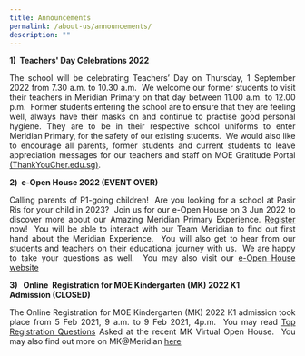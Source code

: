 ```yaml
---
title: Announcements
permalink: /about-us/announcements/
description: ""
---
```

<b>1)  Teachers' Day Celebrations 2022</b><br>
<p align = "justify">The school will be celebrating Teachers’ Day on Thursday, 1 September 2022 from 7.30 a.m. to 10.30 a.m.  We welcome our former students to visit their teachers in Meridian Primary on that day between 11.00 a.m. to 12.00 p.m.  Former students entering the school are to ensure that they are feeling well, always have their masks on and continue to practise good personal hygiene. They are to be in their respective school uniforms to enter Meridian Primary, for the safety of our existing students.  We would also like to encourage all parents, former students and current students to leave appreciation messages for our teachers and staff on MOE Gratitude Portal <a href = "http://thankyoucher.edu.sg/">(ThankYouCher.edu.sg)</a>.</p>

<b>2)  e-Open House 2022 (EVENT OVER)</b><br>
<p align = "justify">Calling parents of P1-going children!  Are you looking for a school at Pasir Ris for your child in 2023?  Join us for our e-Open House on 3 Jun 2022 to discover more about our Amazing Meridian Primary Experience. <a href = "https://go.gov.sg/mpsohreg2022">Register</a> now!  You will be able to interact with our Team Meridian to find out first hand about the Meridian Experience.  You will also get to hear from our students and teachers on their educational journey with us.  We are happy to take your questions as well.  You may also visit our <a href = "https://go.gov.sg/mpsoh">e-Open House website</a></p>

<b>3)   Online  Registration for MOE Kindergarten (MK) 2022 K1 Admission (CLOSED)</b>

<p align = "justify">The Online Registration for MOE Kindergarten (MK) 2022 K1 admission took place from 5 Feb 2021, 9 a.m. to 9 Feb 2021, 4p.m.  You may read <a href = "">Top Registration Questions</a> Asked at the recent MK Virtual Open House.  You may also find out more on MK@Meridian <a href = "">here</a></p>